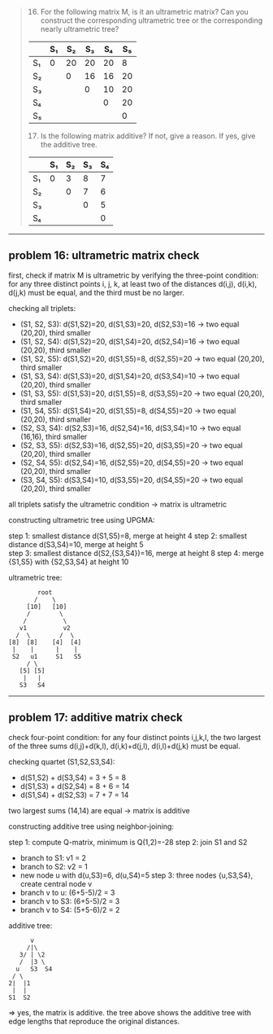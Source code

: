 > 16. For the following matrix M, is it an ultrametric matrix? Can you construct
>     the corresponding ultrametric tree or the corresponding nearly ultrametric
>     tree?
> 
> |     | S₁ | S₂ | S₃ | S₄ | S₅  |
> |-----|----|----|----|----|-----|
> | S₁  | 0  | 20 | 20 | 20 | 8   |
> | S₂  |    | 0  | 16 | 16 | 20  |
> | S₃  |    |    | 0  | 10 | 20  |
> | S₄  |    |    |    | 0  | 20  |
> | S₅  |    |    |    |    | 0   |
> 
> 
> 17. Is the following matrix additive? If not, give a reason. If yes, give the
>     additive tree.
> 
> |     | S₁ | S₂ | S₃ | S₄ |
> |-----|----|----|----|----|
> | S₁  | 0  | 3  | 8  | 7  |
> | S₂  |    | 0  | 7  | 6  |
> | S₃  |    |    | 0  | 5  |
> | S₄  |    |    |    | 0  |

--------------------------------------------------------------------------------

## problem 16: ultrametric matrix check

first, check if matrix M is ultrametric by verifying the three-point condition:
for any three distinct points i, j, k, at least two of the distances d(i,j),
d(i,k), d(j,k) must be equal, and the third must be no larger.

checking all triplets:
- (S1, S2, S3): d(S1,S2)=20, d(S1,S3)=20,   d(S2,S3)=16 -> two equal (20,20), third smaller 
- (S1, S2, S4): d(S1,S2)=20, d(S1,S4)=20,   d(S2,S4)=16 -> two equal (20,20), third smaller 
- (S1, S2, S5): d(S1,S2)=20, d(S1,S5)=8,    d(S2,S5)=20 -> two equal (20,20), third smaller 
- (S1, S3, S4): d(S1,S3)=20, d(S1,S4)=20,   d(S3,S4)=10 -> two equal (20,20), third smaller 
- (S1, S3, S5): d(S1,S3)=20, d(S1,S5)=8,    d(S3,S5)=20 -> two equal (20,20), third smaller 
- (S1, S4, S5): d(S1,S4)=20, d(S1,S5)=8,    d(S4,S5)=20 -> two equal (20,20), third smaller 
- (S2, S3, S4): d(S2,S3)=16, d(S2,S4)=16,   d(S3,S4)=10 -> two equal (16,16), third smaller 
- (S2, S3, S5): d(S2,S3)=16, d(S2,S5)=20,   d(S3,S5)=20 -> two equal (20,20), third smaller 
- (S2, S4, S5): d(S2,S4)=16, d(S2,S5)=20,   d(S4,S5)=20 -> two equal (20,20), third smaller 
- (S3, S4, S5): d(S3,S4)=10, d(S3,S5)=20,   d(S4,S5)=20 -> two equal (20,20), third smaller 

all triplets satisfy the ultrametric condition -> matrix is ultrametric

constructing ultrametric tree using UPGMA:

step 1: smallest distance d(S1,S5)=8, merge at height 4
step 2: smallest distance d(S3,S4)=10, merge at height 5  
step 3: smallest distance d(S2,{S3,S4})=16, merge at height 8
step 4: merge {S1,S5} with {S2,S3,S4} at height 10

ultrametric tree:
```
        root
       /    \
     [10]   [10]
     /        \
    /          \
   v1          v2
  /  \        /  \
[8]  [8]    [4]  [4]
 |    |      |    |
 S2   u1     S1   S5
     / \
   [5] [5]
    |   |
   S3   S4
```

--------------------------------------------------------------------------------

## problem 17: additive matrix check

check four-point condition: for any four distinct points i,j,k,l, the two
largest of the three sums d(i,j)+d(k,l), d(i,k)+d(j,l), d(i,l)+d(j,k) must be
equal.

checking quartet (S1,S2,S3,S4):
- d(S1,S2) + d(S3,S4) = 3 + 5 = 8
- d(S1,S3) + d(S2,S4) = 8 + 6 = 14  
- d(S1,S4) + d(S2,S3) = 7 + 7 = 14

two largest sums (14,14) are equal → matrix is additive

constructing additive tree using neighbor-joining:

step 1: compute Q-matrix, minimum is Q(1,2)=-28
step 2: join S1 and S2
- branch to S1: v1 = 2
- branch to S2: v2 = 1
- new node u with d(u,S3)=6, d(u,S4)=5
step 3: three nodes {u,S3,S4}, create central node v
- branch v to u: (6+5-5)/2 = 3
- branch v to S3: (6+5-5)/2 = 3  
- branch v to S4: (5+5-6)/2 = 2

additive tree:
```
      v
     /|\
   3/ | \2
   /  |3 \
  u   S3  S4
 / \
2|  |1
 |  |
S1  S2
```

=> yes, the matrix is additive. the tree above shows the additive tree with
edge lengths that reproduce the original distances.

